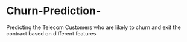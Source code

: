 # Churn-Prediction-
Predicting the Telecom Customers who are likely to churn and exit the contract based on different features
